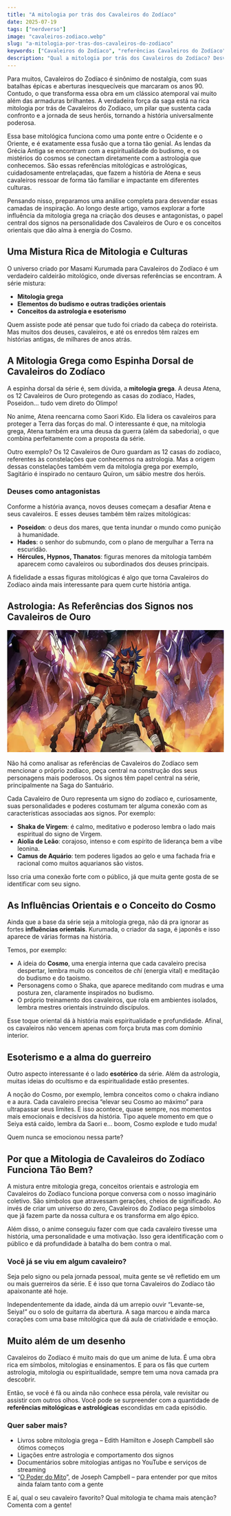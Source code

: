 ```yaml
---
title: "A mitologia por trás dos Cavaleiros do Zodíaco"
date: 2025-07-19
tags: ["nerdverso"]
image: "cavaleiros-zodiaco.webp"
slug: "a-mitologia-por-tras-dos-cavaleiros-do-zodiaco"
keywords: ["Cavaleiros do Zodíaco", "referências Cavaleiros do Zodíaco", "Saint Seiya mitologia"]
description: "Qual a mitologia por trás dos Cavaleiros do Zodíaco? Desvende as referências gregas e a astrologia no anime!"
---
```


Para muitos, Cavaleiros do Zodíaco é sinônimo de nostalgia, com suas batalhas épicas e aberturas inesquecíveis que marcaram os anos 90. Contudo, o que transforma essa obra em um clássico atemporal vai muito além das armaduras brilhantes. A verdadeira força da saga está na rica mitologia por trás de Cavaleiros do Zodíaco, um pilar que sustenta cada confronto e a jornada de seus heróis, tornando a história universalmente poderosa.

Essa base mitológica funciona como uma ponte entre o Ocidente e o Oriente, e é exatamente essa fusão que a torna tão genial. As lendas da Grécia Antiga se encontram com a espiritualidade do budismo, e os mistérios do cosmos se conectam diretamente com a astrologia que conhecemos. São essas referências mitológicas e astrológicas, cuidadosamente entrelaçadas, que fazem a história de Atena e seus cavaleiros ressoar de forma tão familiar e impactante em diferentes culturas.

Pensando nisso, preparamos uma análise completa para desvendar essas camadas de inspiração. Ao longo deste artigo, vamos explorar a forte influência da mitologia grega na criação dos deuses e antagonistas, o papel central dos signos na personalidade dos Cavaleiros de Ouro e os conceitos orientais que dão alma à energia do Cosmo.

## Uma Mistura Rica de Mitologia e Culturas

O universo criado por Masami Kurumada para Cavaleiros do Zodíaco é um verdadeiro caldeirão mitológico, onde diversas referências se encontram. A série mistura:

*   **Mitologia grega**
*   **Elementos do budismo e outras tradições orientais**
*   **Conceitos da astrologia e esoterismo**

Quem assiste pode até pensar que tudo foi criado da cabeça do roteirista. Mas muitos dos deuses, cavaleiros, e até os enredos têm raízes em histórias antigas, de milhares de anos atrás.

## A Mitologia Grega como Espinha Dorsal de Cavaleiros do Zodíaco

A espinha dorsal da série é, sem dúvida, a **mitologia grega**. A deusa Atena, os 12 Cavaleiros de Ouro protegendo as casas do zodíaco, Hades, Poseidon… tudo vem direto do Olimpo!

No anime, Atena reencarna como Saori Kido. Ela lidera os cavaleiros para proteger a Terra das forças do mal. O interessante é que, na mitologia grega, Atena também era uma deusa da guerra (além da sabedoria), o que combina perfeitamente com a proposta da série.

Outro exemplo? Os 12 Cavaleiros de Ouro guardam as 12 casas do zodíaco, referentes às constelações que conhecemos na astrologia. Mas a origem dessas constelações também vem da mitologia grega por exemplo, Sagitário é inspirado no centauro Quíron, um sábio mestre dos heróis.

### Deuses como antagonistas

Conforme a história avança, novos deuses começam a desafiar Atena e seus cavaleiros. E esses deuses também têm raízes mitológicas:

*   **Poseidon**: o deus dos mares, que tenta inundar o mundo como punição à humanidade.
*   **Hades**: o senhor do submundo, com o plano de mergulhar a Terra na escuridão.
*   **Hércules, Hypnos, Thanatos**: figuras menores da mitologia também aparecem como cavaleiros ou subordinados dos deuses principais.

A fidelidade a essas figuras mitológicas é algo que torna Cavaleiros do Zodíaco ainda mais interessante para quem curte história antiga.

## Astrologia: As Referências dos Signos nos Cavaleiros de Ouro

![cavaleiros-zodiaco](zodiaco.webp)

Não há como analisar as referências de Cavaleiros do Zodíaco sem mencionar o próprio zodíaco, peça central na construção dos seus personagens mais poderosos. Os signos têm papel central na série, principalmente na Saga do Santuário.

Cada Cavaleiro de Ouro representa um signo do zodíaco e, curiosamente, suas personalidades e poderes costumam ter alguma conexão com as características associadas aos signos. Por exemplo:

*   **Shaka de Virgem**: é calmo, meditativo e poderoso lembra o lado mais espiritual do signo de Virgem.
*   **Aiolia de Leão**: corajoso, intenso e com espírito de liderança bem a vibe leonina.
*   **Camus de Aquário**: tem poderes ligados ao gelo e uma fachada fria e racional como muitos aquarianos são vistos.

Isso cria uma conexão forte com o público, já que muita gente gosta de se identificar com seu signo.

## As Influências Orientais e o Conceito do Cosmo

Ainda que a base da série seja a mitologia grega, não dá pra ignorar as fortes **influências orientais**. Kurumada, o criador da saga, é japonês e isso aparece de várias formas na história.

Temos, por exemplo:

*   A ideia do **Cosmo**, uma energia interna que cada cavaleiro precisa despertar, lembra muito os conceitos de _chi_ (energia vital) e meditação do budismo e do taoismo.
*   Personagens como o Shaka, que aparece meditando com mudras e uma postura zen, claramente inspirados no budismo.
*   O próprio treinamento dos cavaleiros, que rola em ambientes isolados, lembra mestres orientais instruindo discípulos.

Esse toque oriental dá à história mais espiritualidade e profundidade. Afinal, os cavaleiros não vencem apenas com força bruta mas com domínio interior.

## Esoterismo e a alma do guerreiro

Outro aspecto interessante é o lado **esotérico** da série. Além da astrologia, muitas ideias do ocultismo e da espiritualidade estão presentes.

A noção do Cosmo, por exemplo, lembra conceitos como o chakra indiano e a aura. Cada cavaleiro precisa “elevar seu Cosmo ao máximo” para ultrapassar seus limites. E isso acontece, quase sempre, nos momentos mais emocionais e decisivos da história. Tipo aquele momento em que o Seiya está caído, lembra da Saori e... boom, Cosmo explode e tudo muda!

Quem nunca se emocionou nessa parte?

## Por que a Mitologia de Cavaleiros do Zodíaco Funciona Tão Bem?

A mistura entre mitologia grega, conceitos orientais e astrologia em Cavaleiros do Zodíaco funciona porque conversa com o nosso imaginário coletivo. São símbolos que atravessam gerações, cheios de significado. Ao invés de criar um universo do zero, Cavaleiros do Zodíaco pega símbolos que já fazem parte da nossa cultura e os transforma em algo épico.

Além disso, o anime conseguiu fazer com que cada cavaleiro tivesse uma história, uma personalidade e uma motivação. Isso gera identificação com o público e dá profundidade à batalha do bem contra o mal.

### Você já se viu em algum cavaleiro?

Seja pelo signo ou pela jornada pessoal, muita gente se vê refletido em um ou mais guerreiros da série. E é isso que torna Cavaleiros do Zodíaco tão apaixonante até hoje.

Independentemente da idade, ainda dá um arrepio ouvir “Levante-se, Seiya!” ou o solo de guitarra da abertura. A saga marcou e ainda marca corações com uma base mitológica que dá aula de criatividade e emoção.

## Muito além de um desenho

Cavaleiros do Zodíaco é muito mais do que um anime de luta. É uma obra rica em símbolos, mitologias e ensinamentos. E para os fãs que curtem astrologia, mitologia ou espiritualidade, sempre tem uma nova camada pra descobrir.

Então, se você é fã ou ainda não conhece essa pérola, vale revisitar ou assistir com outros olhos. Você pode se surpreender com a quantidade de **referências mitológicas e astrológicas** escondidas em cada episódio.

### Quer saber mais?

*   Livros sobre mitologia grega – Edith Hamilton e Joseph Campbell são ótimos começos
*   Ligações entre astrologia e comportamento dos signos
*   Documentários sobre mitologias antigas no YouTube e serviços de streaming
*   “[O Poder do Mito](https://amzn.to/4lkLrom)”, de Joseph Campbell – para entender por que mitos ainda falam tanto com a gente

E aí, qual o seu cavaleiro favorito? Qual mitologia te chama mais atenção? Comenta com a gente!